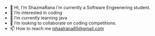 - 👋 Hi, I’m ShazmaRana i'm currently a Software Engeenering student.
- 👀 I’m interested in coding
- 🌱 I’m currently learning java
- 💞️ I’m looking to collaborate on coding competitions.
- 📫 How to reach me ishaalrana85@gmail.com

<!---
ShazmaRana/ShazmaRana is a ✨ special ✨ repository because its `README.md` (this file) appears on your GitHub profile.
You can click the Preview link to take a look at your changes.
--->

